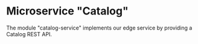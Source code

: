 Microservice "Catalog"
======================

The module "catalog-service" implements our edge service by providing a Catalog REST API.